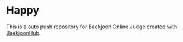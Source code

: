 # Happy

This is a auto push repository for Baekjoon Online Judge created with [BaekjoonHub](https://github.com/BaekjoonHub/BaekjoonHub).
